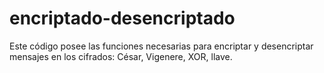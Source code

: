 # encriptado-desencriptado
Este código posee las funciones necesarias para encriptar y desencriptar mensajes en los cifrados: César, Vigenere, XOR, llave.

